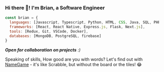 ### Hi there 👋! I'm Brian, a Software Engineer

```javascript
const brian = {
  languages: [Javascript, Typescript, Python, HTML, CSS, Java, SQL, PHP],
  frameworks: [React, React Native, Express.js, Flask, Next.js],
  tools: [Redux, Git, VSCode, Docker],
  databases: [MongoDB, PostgreSQL, firebase]
}
```
<em><b>Open for collaboration on projects</b> :)</em>


Speaking of skills, How good are you with words? Let's find out with [NameGame](https://name-game-five.vercel.app) - it's like Scrabble, but without the board or the tiles! 😂

<!--
**brianMunyao/brianMunyao** is a ✨ _special_ ✨ repository because its `README.md` (this file) appears on your GitHub profile.

Here are some ideas to get you started:

- 🔭 I’m currently working on ...
- 🌱 I’m currently learning ...
- 👯 I’m looking to collaborate on ...
- 🤔 I’m looking for help with ...
- 💬 Ask me about ...
- 📫 How to reach me: ...
- 😄 Pronouns: ...
- ⚡ Fun fact: ...
-->
